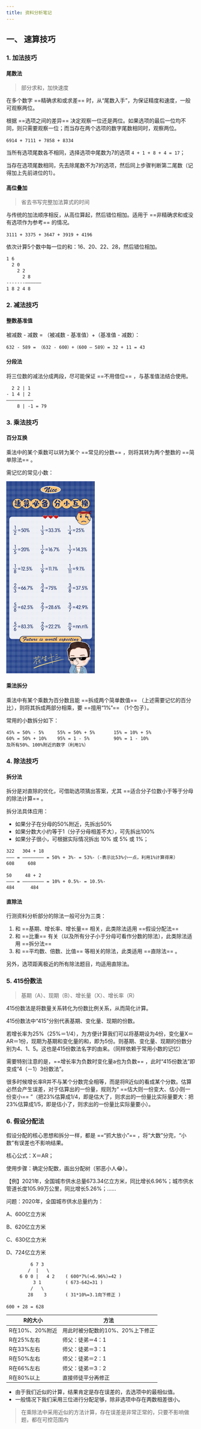 ```yaml
---
title: 资料分析笔记
---
```


## 一、 速算技巧

### 1. 加法技巧

#### 尾数法

> 部分求和，加快速度

在多个数字 ==精确求和或求差== 时，从“尾数入手”，为保证精度和速度，一般可观察两位。

根据  ==选项之间的差异== 决定观察一位还是两位。如果选项的最后一位均不同，则只需要观察一位；而当存在两个选项的数字尾数相同时，观察两位。

`6914 + 7111 + 7858 + 8334`

当所有选项尾数各不相同，选择选项中尾数为7的选项 `4 + 1 + 8 + 4 = 17`；

当存在选项尾数相同，先去除尾数不为7的选项，然后同上步骤判断第二尾数（记得加上先前进位的1）。

#### 高位叠加

> 省去书写完整加法算式的时间

与传统的加法顺序相反，从高位算起，然后错位相加。适用于 ==非精确求和或没有选项作为参考== 的情况。

`3111 + 3375 + 3647 + 3919 + 4196`

依次计算5个数中每一位的和：16、20、22、28，然后错位相加。

```
1 6
  2 0
    2 2
      2 8
-------——————
1 8 2 4 8
```

### 2. 减法技巧

#### 整数基准值

被减数 - 减数 = （被减数 - 基准值）+（基准值 - 减数）：

`632 - 589 = （632 - 600）+（600 — 589）= 32 + 11 = 43`

#### 分段法

将三位数的减法分成两段，尽可能保证 ==不用借位== ，与基准值法结合使用。

```
  2 2 | 1
- 1 4 | 2
——————————
    8 | -1 = 79
```

### 3. 乘法技巧

#### 百分互换

乘法中的某个乘数可以转为某个 ==常见的分数== ，则将其转为两个整数的 ==简单除法== 。

需记忆的常见小数：

<img src="./images/分小互换.jpg" style="zoom:50%;" />

#### 乘法拆分

乘法中有某个乘数为百分数且能 ==拆成两个简单数值== （上述需要记忆的百分比），则将其拆成两部分相乘，要 ==擅用“1%”== （1个包子）。

常用的小数拆分如下：

```
45% = 50% - 5%     55% = 50% + 5%       15% = 10% + 5%
60% = 50% + 10%    95% = 1 - 5%         90% = 1 - 10%
及所有50%、100%附近的数字（利用1%）
```

### 4. 除法技巧

#### 拆分法

拆分是对直除的优化，可借助选项猜出答案，尤其 ==适合分子位数小于等于分母的除法计算== 。

拆分法具体应用：

- 如果分子在分母的50%附近，先拆出50%
- 如果分数大小约等于1（分子分母相差不大），可先拆出100%
- 如果分子很小，可根据实际情况拆出 10% 或 5% 或 1%；

```
322   304 + 18
——— = ———————— = 50% + 3%- = 53%-（-表示比53%小一点，利用1%计算得来）
608     608

50     48 + 2
——— = ———————— = 10% + 0.5%- = 10.5%-
484      484
```

#### 直除法

行测资料分析部分的除法一般可分为三类：

1. 和 ==基期、增长率、增长量== 相关，此类除法适用 ==假设分配法== 
2. 和 ==比重== 有关（以及所有分子小于分母可看作分数的除法），此类除法适用 ==拆分法==
3. 和 ==平均数、倍数、比值== 等相关的除法，此类适用 ==直除法== 。

另外，选项距离极近的所有除法题目，均适用直除法。

### 5. 415份数法

> 基期（A）、现期（B）、增长量（X）、增长率（R）

415份数法是将数量关系转化为份数比例关系，从而简化计算。

415份数法中“415”分别代表基期、变化量、现期的份数。

若增长率为25%（25%＝1/4），为方便计算我们可以将基期设为4份，变化量X＝AR＝1份，现期为基期和变化量的和，即为5份。则基期、变化量、现期的份数分别为4、1、5。这也是415份数法名字的由来。（同样依赖于常用小数的记忆）

需要特别注意的是，==增长率为负数时变化量a也为负数== ，此时“415份数法”即变成“4（－1）3份数法”。

很多时候增长率R并不与某个分数完全相等，而是将R近似的看成某个分数。估算必然会产生误差，对于估算出的一份量，规则为“ ==估大则一份变大、估小则一份变小== ”（把23%估算成1/4，即是估大了，则求出的一份量比实际量要大：把23%估算成1/5，即是估小了，则求出的一份量比实际量要小）。

### 6. 假设分配法

假设分配的核心思想和拆分一样，都是 ==“抓大放小”== ，将“大数”分完，“小数”有误差也不影响结果。

核心公式：X＝AR；

使用步骤：确定分配数，画出分配树（邪恶小人:joy:）。

【例】2021年，全国城市供水总量673.34亿立方米，同比增长6.96%；城市供水管道长度105.99万公里，同比增长5.26%；……

问题：2020年，全国城市供水总量约为：

A、600亿立方米   

B、620亿立方米     

C、630亿立方米                           

D、724亿立方米

```
         6 7 3
        /  |   \
     6 0 0 |   4 2    ( 600*7%(≈6.96%)=42 ) 
          3 1         ( 673-642=31 )
         /   \
        28    3       ( 31*10%=3.1向下修正 )
        
600 + 28 = 628
```

| R的大小         | 方法                             |
| --------------- | -------------------------------- |
| R在10%、20%附近 | 用此时被分配数的10%、20%上下修正 |
| R在25%左右      | 师父：徒弟＝4：1                 |
| R在33%左右      | 师父：徒弟＝3：1                 |
| R在50%左右      | 师父：徒弟＝2：1                 |
| R在66%左右      | 师父：徒弟＝3：2                 |
| R在80%以上      | 直接师徒平分再修正               |

- 由于我们近似的计算，结果肯定是存在误差的，去选项中的最相似值。
- 一般情况下我们采用三位进行分配足够，除非选项中存在两数相差很小。

> 在乘除法中采用近似的方法计算，存在误差是非常正常的，只要不影响做题，都在可控范围内

